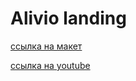 # Alivio landing

[ссылка на макет](https://www.figma.com/file/YV64X37MWjbjddYZpy16Nk/Alivio_stress_overcome?type=design&node-id=0-1&mode=design&t=UJZMRQZIvxlI4J6s-0)

[ссылка на youtube](https://www.youtube.com/watch?v=VvKVx76a1Ko)


